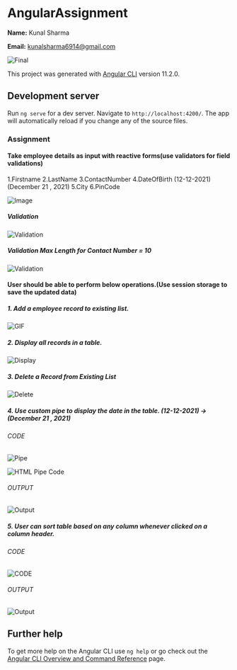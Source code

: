 # AngularAssignment

**Name:** Kunal Sharma

**Email:** kunalsharma6914@gmail.com

![Final](https://github.com/sharma-kunal/SAU-Feb-Batch-2/blob/main/Angular/img/12.gif)

This project was generated with [Angular CLI](https://github.com/angular/angular-cli) version 11.2.0.

## Development server

Run `ng serve` for a dev server. Navigate to `http://localhost:4200/`. The app will automatically reload if you change any of the source files.

### Assignment

#### Take employee details as input with reactive forms(use validators for field validations)
1.Firstname
2.LastName
3.ContactNumber
4.DateOfBirth (12-12-2021) (December 21 , 2021)
5.City
6.PinCode

![Image](https://github.com/sharma-kunal/SAU-Feb-Batch-2/blob/main/Angular/img/1.png)

##### Validation

![Validation](https://github.com/sharma-kunal/SAU-Feb-Batch-2/blob/main/Angular/img/2.png)

##### Validation Max Length for Contact Number = 10

![Validation](https://github.com/sharma-kunal/SAU-Feb-Batch-2/blob/main/Angular/img/3.png)

#### User should be able to perform below operations.(Use session storage to save the updated data)

##### 1. Add a employee record to existing list.

![GIF](https://github.com/sharma-kunal/SAU-Feb-Batch-2/blob/main/Angular/img/4.gif)

##### 2. Display all records in a table.

![Display](https://github.com/sharma-kunal/SAU-Feb-Batch-2/blob/main/Angular/img/5.png)

##### 3. Delete a Record from Existing List

![Delete](https://github.com/sharma-kunal/SAU-Feb-Batch-2/blob/main/Angular/img/6.gif)

##### 4. Use custom pipe to display the date in the table. (12-12-2021) -> (December 21 , 2021)

###### CODE

![Pipe](https://github.com/sharma-kunal/SAU-Feb-Batch-2/blob/main/Angular/img/7.png)

![HTML Pipe Code](https://github.com/sharma-kunal/SAU-Feb-Batch-2/blob/main/Angular/img/8.png)

###### OUTPUT

![Output](https://github.com/sharma-kunal/SAU-Feb-Batch-2/blob/main/Angular/img/9.png)

##### 5. User can sort table based on any column whenever clicked on a column header.

###### CODE

![CODE](https://github.com/sharma-kunal/SAU-Feb-Batch-2/blob/main/Angular/img/10.png)

###### OUTPUT

![Output](https://github.com/sharma-kunal/SAU-Feb-Batch-2/blob/main/Angular/img/11.gif)

## Further help

To get more help on the Angular CLI use `ng help` or go check out the [Angular CLI Overview and Command Reference](https://angular.io/cli) page.
